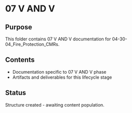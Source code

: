 # 07 V AND V

## Purpose
This folder contains 07 V AND V documentation for 04-30-04_Fire_Protection_CMRs.

## Contents
- Documentation specific to 07 V AND V phase
- Artifacts and deliverables for this lifecycle stage

## Status
Structure created - awaiting content population.
